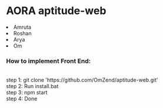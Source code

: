 <h1>AORA aptitude-web</h1>
<li>Amruta
<li>Roshan
<li>Arya
<li>Om
<br>
<h3>How to implement Front End:</h3><br>
step 1: git clone 'https://github.com/OmZend/aptitude-web.git'<br>
step 2: Run install.bat<br>
step 3: npm start<br>
step 4: Done<br>
